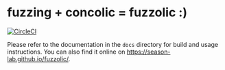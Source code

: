 # fuzzing + concolic = fuzzolic :)

[![CircleCI](https://circleci.com/gh/ercoppa-bot/fuzzolic-builder-ci.svg?style=shield&circle-token=d8cf8057b9bcee4923bdb611402eb5d7a7b8f0fe)](https://app.circleci.com/pipelines/github/ercoppa-bot/fuzzolic-builder-ci)

Please refer to the documentation in the `docs` directory for build and usage instructions. You can also find it online on https://season-lab.github.io/fuzzolic/.
